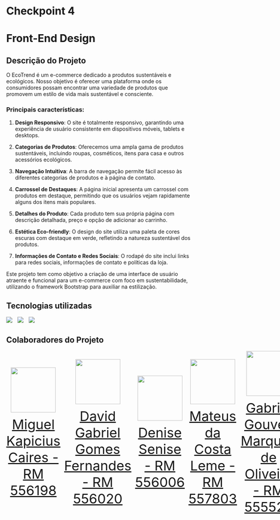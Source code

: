 # Checkpoint 4
# Front-End Design

## Descrição do Projeto

O EcoTrend é um e-commerce dedicado a produtos sustentáveis e ecológicos. Nosso objetivo é oferecer uma plataforma onde os consumidores possam encontrar uma variedade de produtos que promovem um estilo de vida mais sustentável e consciente.

### Principais características:

1. **Design Responsivo**: O site é totalmente responsivo, garantindo uma experiência de usuário consistente em dispositivos móveis, tablets e desktops.

2. **Categorias de Produtos**: Oferecemos uma ampla gama de produtos sustentáveis, incluindo roupas, cosméticos, itens para casa e outros acessórios ecológicos.

3. **Navegação Intuitiva**: A barra de navegação permite fácil acesso às diferentes categorias de produtos e à página de contato.

4. **Carrossel de Destaques**: A página inicial apresenta um carrossel com produtos em destaque, permitindo que os usuários vejam rapidamente alguns dos itens mais populares.

5. **Detalhes do Produto**: Cada produto tem sua própria página com descrição detalhada, preço e opção de adicionar ao carrinho.

6. **Estética Eco-friendly**: O design do site utiliza uma paleta de cores escuras com destaque em verde, refletindo a natureza sustentável dos produtos.

7. **Informações de Contato e Redes Sociais**: O rodapé do site inclui links para redes sociais, informações de contato e políticas da loja.

Este projeto tem como objetivo a criação de uma interface de usuário atraente e funcional para um e-commerce com foco em sustentabilidade, utilizando o framework Bootstrap para auxiliar na estilização.





## Tecnologias utilizadas
<a href="https://www.google.com/search?q=html5" target="_blank" style="margin-right:10px"><img src="https://img.shields.io/badge/HTML-239120?style=for-the-badge&logo=html5&labelColor=orange&logoColor=white&color=8c3b0d"></a>
<a href="https://www.google.com/search?q=css+3" target="_blank" style="margin-right:10px"><img src="https://img.shields.io/badge/CSS-239120?&style=for-the-badge&logo=css3&labelColor=blue&color=3b509c"></a>
<a href="https://www.google.com/search?q=bootstrap" target="_blank" style="margin-right:10px"><img src="https://img.shields.io/badge/Bootstrap-239120?&style=for-the-badge&logo=bootstrap&labelColor=c4a5c9&color=5f3466"></a>


## Colaboradores do Projeto
<div style="display: flex; justify-content: space-between; align-items: center;">
<a href="https://github.com/miguelkapicius" target="_blank" style="text-align: center; margin-right: 10px;">
<img loading="lazy" src="https://avatars.githubusercontent.com/miguelkapicius" width=120>
<p style="font-size:min(2vh, 36px); margin-top: 10px;">Miguel Kapicius Caires - RM 556198</p>
</a>
<a href="https://github.com/dav0fc" target="_blank" style="text-align: center; margin-right: 10px;">
<img loading="lazy" src="https://avatars.githubusercontent.com/dav0fc" width=120>
<p style="font-size:min(2vh, 36px); margin-top: 10px;">David Gabriel Gomes Fernandes - RM 556020</p>
</a>
<a href="https://github.com/desenise" target="_blank" style="text-align: center; margin-right: 10px;">
<img loading="lazy" src="https://avatars.githubusercontent.com/desenise" width=120>
<p style="font-size:min(2vh, 36px); margin-top: 10px;">Denise Senise - RM 556006</p>
</a>
<a href="https://github.com/MateusLem" target="_blank" style="text-align: center; margin-right: 10px;">
<img loading="lazy" src="https://avatars.githubusercontent.com/MateusLem" width=120>
<p style="font-size:min(2vh, 36px); margin-top: 10px;">Mateus da Costa Leme - RM 557803</p>
</a>
<a href="https://github.com/gab-gouvea" target="_blank" style="text-align: center; margin-right: 10px;">
<img loading="lazy" src="https://avatars.githubusercontent.com/gab-gouvea" width=120>
<p style="font-size:min(2vh, 36px); margin-top: 10px;">Gabriel Gouvea Marques de Oliveira - RM 555528</p>
</a>
<a href="https://github.com/Thiago-ferreirazz" target="_blank" style="text-align: center; margin-right: 10px;">
<img loading="lazy" src="https://avatars.githubusercontent.com/Thiago-ferreirazz" width=120>
<p style="font-size:min(2vh, 36px); margin-top: 10px;">Thiago Ferreira Oliveira - RM 555608</p>
</a>
</div>
